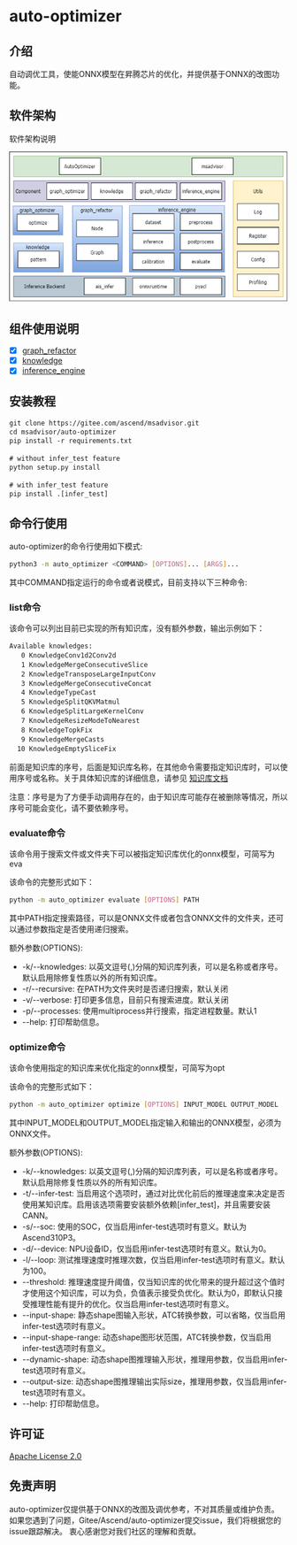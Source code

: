 # auto-optimizer

## 介绍

自动调优工具，使能ONNX模型在昇腾芯片的优化，并提供基于ONNX的改图功能。

## 软件架构

软件架构说明

![软件架构](docs/img/architecture.png)

## 组件使用说明

- [x]  [graph_refactor](auto_optimizer/graph_refactor/README.md)
- [x]  [knowledge](docs/knowledge_optimizer/knowledge_optimizer_framework.md)
- [x]  [inference_engine](auto_optimizer/inference_engine/README.md)

## 安装教程

```shell
git clone https://gitee.com/ascend/msadvisor.git
cd msadvisor/auto-optimizer
pip install -r requirements.txt

# without infer_test feature
python setup.py install

# with infer_test feature
pip install .[infer_test]

```

## 命令行使用

auto-optimizer的命令行使用如下模式:

```bash
python3 -m auto_optimizer <COMMAND> [OPTIONS]... [ARGS]...
```

其中COMMAND指定运行的命令或者说模式，目前支持以下三种命令:

### list命令

该命令可以列出目前已实现的所有知识库，没有额外参数，输出示例如下：

```bash
Available knowledges:
   0 KnowledgeConv1d2Conv2d
   1 KnowledgeMergeConsecutiveSlice
   2 KnowledgeTransposeLargeInputConv
   3 KnowledgeMergeConsecutiveConcat
   4 KnowledgeTypeCast
   5 KnowledgeSplitQKVMatmul
   6 KnowledgeSplitLargeKernelConv
   7 KnowledgeResizeModeToNearest
   8 KnowledgeTopkFix
   9 KnowledgeMergeCasts
  10 KnowledgeEmptySliceFix
```

前面是知识库的序号，后面是知识库名称，在其他命令需要指定知识库时，可以使用序号或名称。关于具体知识库的详细信息，请参见 [知识库文档](docs/knowledge_optimizer/knowledge_optimizer_rules.md)

注意：序号是为了方便手动调用存在的，由于知识库可能存在被删除等情况，所以序号可能会变化，请不要依赖序号。

### evaluate命令

该命令用于搜索文件或文件夹下可以被指定知识库优化的onnx模型，可简写为eva

该命令的完整形式如下：

```bash
python -m auto_optimizer evaluate [OPTIONS] PATH
```

其中PATH指定搜索路径，可以是ONNX文件或者包含ONNX文件的文件夹，还可以通过参数指定是否使用递归搜索。

额外参数(OPTIONS):
 - -k/--knowledges: 以英文逗号(,)分隔的知识库列表，可以是名称或者序号。默认启用除修复性质以外的所有知识库。
 - -r/--recursive: 在PATH为文件夹时是否递归搜索，默认关闭
 - -v/--verbose: 打印更多信息，目前只有搜索进度。默认关闭
 - -p/--processes: 使用multiprocess并行搜索，指定进程数量。默认1
 - --help: 打印帮助信息。

### optimize命令

该命令使用指定的知识库来优化指定的onnx模型，可简写为opt

该命令的完整形式如下：

```bash
python -m auto_optimizer optimize [OPTIONS] INPUT_MODEL OUTPUT_MODEL
```

其中INPUT_MODEL和OUTPUT_MODEL指定输入和输出的ONNX模型，必须为ONNX文件。

额外参数(OPTIONS):
 - -k/--knowledges: 以英文逗号(,)分隔的知识库列表，可以是名称或者序号。默认启用除修复性质以外的所有知识库。
 - -t/--infer-test: 当启用这个选项时，通过对比优化前后的推理速度来决定是否使用某知识库。启用该选项需要安装额外依赖[infer_test]，并且需要安装CANN。
 - -s/--soc: 使用的SOC，仅当启用infer-test选项时有意义。默认为Ascend310P3。
 - -d/--device: NPU设备ID，仅当启用infer-test选项时有意义。默认为0。
 - -l/--loop: 测试推理速度时推理次数，仅当启用infer-test选项时有意义。默认为100。
 - --threshold: 推理速度提升阈值，仅当知识库的优化带来的提升超过这个值时才使用这个知识库，可以为负，负值表示接受负优化。默认为0，即默认只接受推理性能有提升的优化。仅当启用infer-test选项时有意义。
 - --input-shape: 静态shape图输入形状，ATC转换参数，可以省略，仅当启用infer-test选项时有意义。
 - --input-shape-range: 动态shape图形状范围，ATC转换参数，仅当启用infer-test选项时有意义。
 - --dynamic-shape: 动态shape图推理输入形状，推理用参数，仅当启用infer-test选项时有意义。
 - --output-size: 动态shape图推理输出实际size，推理用参数，仅当启用infer-test选项时有意义。
 - --help: 打印帮助信息。

## 许可证

[Apache License 2.0](LICENSE)

## 免责声明

auto-optimizer仅提供基于ONNX的改图及调优参考，不对其质量或维护负责。
如果您遇到了问题，Gitee/Ascend/auto-optimizer提交issue，我们将根据您的issue跟踪解决。
衷心感谢您对我们社区的理解和贡献。
